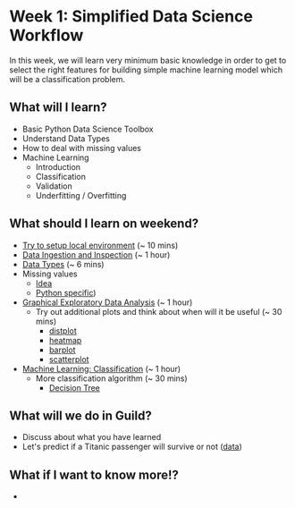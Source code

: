 # Week 1: Simplified Data Science Workflow

In this week, we will learn very minimum basic knowledge in order to get to select the right features for building simple machine learning model which will be a classification problem.

## What will I learn?

* Basic Python Data Science Toolbox
* Understand Data Types
* How to deal with missing values
* Machine Learning
  * Introduction
  * Classification
  * Validation
  * Underfitting / Overfitting

## What should I learn on weekend?

* [Try to setup local environment](setup.md) (~ 10 mins)
* [Data Ingestion and Inspection](https://campus.datacamp.com/courses/pandas-foundations/data-ingestion-inspection) (~ 1 hour)
* [Data Types](https://towardsdatascience.com/data-types-in-statistics-347e152e8bee) (~ 6 mins)
* Missing values
  * [Idea](https://www.analyticsindiamag.com/5-ways-handle-missing-values-machine-learning-datasets/)
  * [Python specific](https://jakevdp.github.io/PythonDataScienceHandbook/03.04-missing-values.html ))
* [Graphical Exploratory Data Analysis](https://www.kaggle.com/rochellesilva/simple-tutorial-for-beginners/data) (~ 1 hour)
  * Try out additional plots and think about when will it be useful (~ 30 mins)
    * [distplot](https://seaborn.pydata.org/generated/seaborn.distplot.html)
    * [heatmap](https://seaborn.pydata.org/generated/seaborn.heatmap.html)
    * [barplot](https://seaborn.pydata.org/generated/seaborn.barplot.html)
    * [scatterplot](https://seaborn.pydata.org/generated/seaborn.scatterplot.html)
* [Machine Learning: Classification](https://campus.datacamp.com/courses/supervised-learning-with-scikit-learn/classification) (~ 1 hour)
  * More classification algorithm (~ 30 mins)
    * [Decision Tree](https://www.datacamp.com/community/tutorials/decision-tree-classification-python)

## What will we do in Guild?

* Discuss about what you have learned
* Let's predict if a Titanic passenger will survive or not ([data](https://www.kaggle.com/rochellesilva/simple-tutorial-for-beginners/data))

## What if I want to know more!?
-
